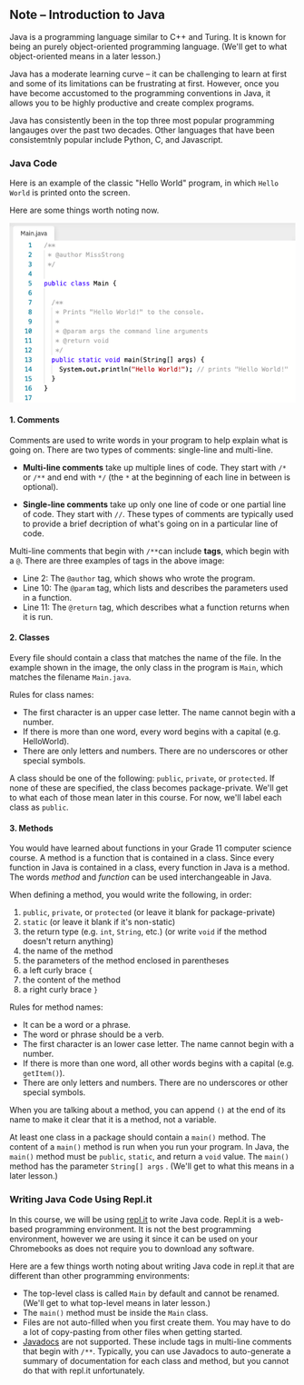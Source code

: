## Note – Introduction to Java

Java is a programming language similar to C++ and Turing. It is known for being an purely object-oriented programming language. (We'll get to what object-oriented means in a later lesson.)

Java has a moderate learning curve – it can be challenging to learn at first and some of its limitations can be frustrating at first. However, once you have become accustomed to the programming conventions in Java, it allows you to be highly productive and create complex programs.

Java has consistently been in the top three most popular programming langauges over the past two decades. Other languages that have been consistemtnly popular include Python, C, and Javascript.


### Java Code

Here is an example of the classic "Hello World" program, in which `Hello World` is printed onto the screen.

Here are some things worth noting now.

![](../../Images/Hello_World_Java.png)

#### 1. Comments

Comments are used to write words in your program to help explain what is going on. There are two types of comments: single-line and multi-line. 

* **Multi-line comments** take up multiple lines of code. They start with `/*` or `/**` and end with `*/` (the `*` at the beginning of each line in between is optional). 

* **Single-line comments** take up only one line of code or one partial line of code. They start with `//`. These types of comments are typically used to provide a brief decription of what's going on in a particular line of code.

Multi-line comments that begin with `/**`can include **tags**, which begin with a `@`. There are three examples of tags in the above image: 

* Line 2: The `@author` tag, which shows who wrote the program.
* Line 10: The `@param` tag, which lists and describes the parameters used in a function.
* Line 11: The `@return` tag, which describes what a function returns when it is run.

#### 2. Classes

Every file should contain a class that matches the name of the file. In the example shown in the image, the only class in the program is `Main`, which matches the filename  `Main.java`.

Rules for class names:
* The first character is an upper case letter. The name cannot begin with a number.
* If there is more than one word, every word begins with a capital (e.g. HelloWorld).
* There are only letters and numbers. There are no underscores or other special symbols.

A class should be one of the following: `public`, `private`, or `protected`. If none of these are specified, the class becomes package-private. We'll get to what each of those mean later in this course. For now, we'll label each class as `public`.

#### 3. Methods

You would have learned about functions in your Grade 11 computer science course. A method is a function that is contained in a class. Since every function in Java is contained in a class, every function in Java is a method. The words *method* and *function* can be used interchangeable in Java.

When defining a method, you would write the following, in order:
1. `public`, `private`, or `protected` (or leave it blank for package-private)
2. `static` (or leave it blank if it's non-static)
3. the return type (e.g. `int`, `String`, etc.) (or write `void` if the method doesn't return anything)
4. the name of the method
5. the parameters of the method enclosed in parentheses
6. a left curly brace `{`
7. the content of the method
8. a right curly brace `}`

Rules for method names:

* It can be a word or a phrase.
* The word or phrase should be a verb. 
* The first character is an lower case letter. The name cannot begin with a number.
* If there is more than one word, all other words begins with a capital (e.g. `getItem()`).
* There are only letters and numbers. There are no underscores or other special symbols.

When you are talking about a method, you can append `()` at the end of its name to make it clear that it is a method, not a variable.

At least one class in a package should contain a `main()` method. The content of a `main()` method is run when you run your program. In Java, the `main()` method must be `public`, `static`, and return a `void` value. The `main()` method has the parameter `String[] args` . (We'll get to what this means in a later lesson.)

### Writing Java Code Using Repl.it

In this course, we will be using [repl.it](http://repl.it) to write Java code. Repl.it is a web-based programming environment. It is not the best programming environment, however we are using it since it can be used on your Chromebooks as does not require you to download any software.

Here are a few things worth noting about writing Java code in repl.it that are different than other programming environments:

* The top-level class is called `Main` by default and cannot be renamed. (We'll get to what top-level means in later lesson.)
* The `main()` method must be inside the `Main` class. 
* Files are not auto-filled when you first create them. You may have to do a lot of copy-pasting from other files when getting started.
* [Javadocs](https://www.geeksforgeeks.org/what-is-javadoc-tool-and-how-to-use-it/) are not supported. These include tags in multi-line comments that begin with `/**`. Typically, you can use Javadocs to auto-generate a summary of documentation for each class and method, but you cannot do that with repl.it unfortunately.

